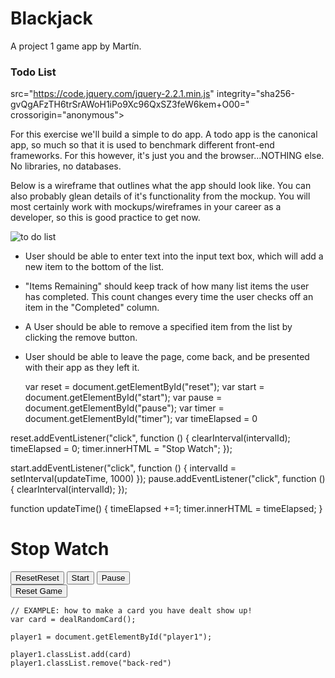 # Blackjack

A project 1 game app by Martín.


### Todo List

 src="https://code.jquery.com/jquery-2.2.1.min.js"   integrity="sha256-gvQgAFzTH6trSrAWoH1iPo9Xc96QxSZ3feW6kem+O00="   crossorigin="anonymous">

For this exercise we'll build a simple to do app. A todo app is the canonical app, so much so that it is used to benchmark different front-end frameworks.  For this however, it's just you and the browser...NOTHING else. No libraries, no databases. 

Below is a wireframe that outlines what the app should look like. You can also probably glean details of it's functionality from the mockup. You will most certainly work with mockups/wireframes in your career as a developer, so this is good practice to get now. 

![to do list](http://s3.amazonaws.com/grant-wdi/to-do-list-lab/to-do-list.png )

* User should be able to enter text into the input text box, which will add a new item to the bottom of the list.
* "Items Remaining" should keep track of how many list items the user has completed. This count changes every time the user checks off an item in the "Completed" column. 
* A User should be able to remove a specified item from the list by clicking the remove button. 
* User should be able to leave the page, come back, and be presented with their app as they left it. 

  var reset = document.getElementById("reset");
var start = document.getElementById("start");
var pause = document.getElementById("pause");
var timer = document.getElementById("timer");
var timeElapsed = 0

reset.addEventListener("click", function () {
  clearInterval(intervalId);
  timeElapsed = 0;
  timer.innerHTML = "Stop Watch";
});

start.addEventListener("click", function () {
 intervalId = setInterval(updateTime, 1000)
});
pause.addEventListener("click", function () {
 clearInterval(intervalId);
});

function updateTime() {
  timeElapsed +=1;
  timer.innerHTML = timeElapsed;
}

  <h1 id="timer">Stop Watch</h1>
  <div class="controls">
    <button id="reset">ResetReset</button>
    <button id="start">Start</button>
    <button id="pause">Pause</button>
  </div>

  <input type="button" value="Reset Game" name="Resetbtn" onclick="Reset_Game();" />

<script src="timers.js"></script>
</body>
</html>


```
// EXAMPLE: how to make a card you have dealt show up!
var card = dealRandomCard();

player1 = document.getElementById("player1");

player1.classList.add(card)
player1.classList.remove("back-red")
```
